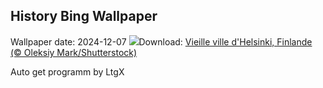 ## History Bing Wallpaper
Wallpaper date: 2024-12-07
![](https://www.bing.com/th?id=OHR.HelsinkiDusk_FR-CA2777107787_UHD.jpg&w=1000)Download: [Vieille ville d'Helsinki, Finlande (© Oleksiy Mark/Shutterstock)](https://www.bing.com/th?id=OHR.HelsinkiDusk_FR-CA2777107787_UHD.jpg)

Auto get programm by LtgX
